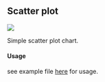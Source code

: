 ## Scatter plot

<img src='https://cloud.githubusercontent.com/assets/565486/11859537/dc9d9454-a439-11e5-83a1-0385706a4d05.png'>

Simple scatter plot chart.

#### Usage
see example file [here](../../_examples/components/example-scatterplot.jsx) for usage.